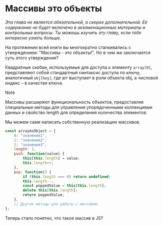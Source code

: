 # Массивы это объекты

_Эта глава не является обязательной, а скорее дополнительной. Её содержание не будет включено в экзаменационные материалы и контрольные вопросы. Ты можешь изучить эту главу, если тебе интересно узнать больше._

На протяжении всей книги вы многократно сталкивались с утверждением: "Массивы - это объекты!". Но в чем же заключается суть этого утверждения?

Квадратные скобки, используемые для доступа к элементу `array[0]`, представляют собой стандартный синтаксис доступа по ключу, аналогичный `obj[key]`, где arr выступает в роли объекта obj, а числовой индекс – в качестве ключа.

> [!NOTE]
> Массивы расширяют функциональность объектов, предоставляя специальные методы для управления упорядоченными коллекциями данных и свойство length для определения количества элементов.

Мы можем сами написать собственную реализацию массивов.

```js
const arrayAsObject = {
    0: "значение1",
    1: "значение2",
    2: "значение3",
    length: 3,
    push: function(value) {
        this[this.length] = value;
        this.length++;
    },
    pop: function() {
        if (this.length === 0) return undefined;
        this.length--;
        const poppedValue = this[this.length];
        delete this[this.length];
        return poppedValue;
    },
    // Другие методы для работы с массивом
};
```

Теперь стало понятно, что такое массив в JS?